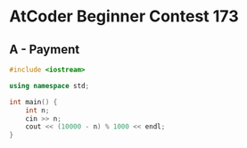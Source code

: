 # AtCoder Beginner Contest 173
## A - Payment
```cpp
#include <iostream>

using namespace std;

int main() {
    int n;
    cin >> n;
    cout << (10000 - n) % 1000 << endl;
}
```
